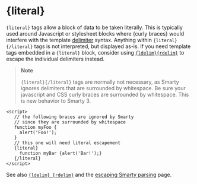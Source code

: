 # {literal}

`{literal}` tags allow a block of data to be taken literally. This is
typically used around Javascript or stylesheet blocks where {curly
braces} would interfere with the template
[delimiter](../../programmers/api-variables/variable-left-delimiter.md) syntax. Anything within
`{literal}{/literal}` tags is not interpreted, but displayed as-is. If
you need template tags embedded in a `{literal}` block, consider using
[`{ldelim}{rdelim}`](./language-function-ldelim.md) to escape the individual
delimiters instead.

> **Note**
>
> `{literal}{/literal}` tags are normally not necessary, as Smarty
> ignores delimiters that are surrounded by whitespace. Be sure your
> javascript and CSS curly braces are surrounded by whitespace. This is
> new behavior to Smarty 3.

```smarty
<script>
   // the following braces are ignored by Smarty
   // since they are surrounded by whitespace
   function myFoo {
     alert('Foo!');
   }
   // this one will need literal escapement
   {literal}
     function myBar {alert('Bar!');}
   {/literal}
</script>
```

See also [`{ldelim} {rdelim}`](./language-function-ldelim.md) and the
[escaping Smarty parsing](../language-basic-syntax/language-escaping.md) page.
